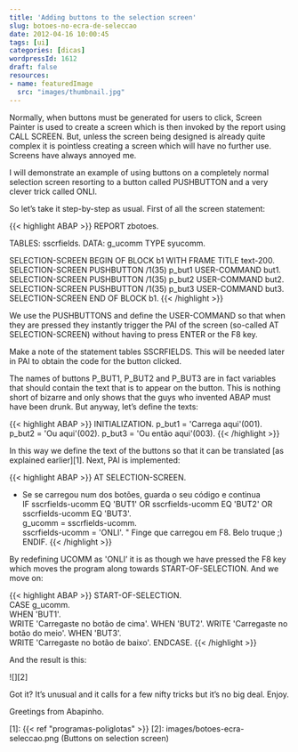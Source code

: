 ```yaml
---
title: 'Adding buttons to the selection screen'
slug: botoes-no-ecra-de-seleccao
date: 2012-04-16 10:00:45
tags: [ui]
categories: [dicas]
wordpressId: 1612
draft: false
resources:
- name: featuredImage
  src: "images/thumbnail.jpg"
---
```

Normally, when buttons must be generated for users to click, Screen Painter is used to create a screen which is then invoked by the report using CALL SCREEN. But, unless the screen being designed is already quite complex it is pointless creating a screen which will have no further use. Screens have always annoyed me.

I will demonstrate an example of using buttons on a completely normal selection screen resorting to a button called PUSHBUTTON and a very clever trick called ONLI.

<!--more-->

So let’s take it step-by-step as usual. First of all the screen statement:


{{< highlight ABAP >}}
REPORT zbotoes.

TABLES: sscrfields.
DATA: g_ucomm TYPE syucomm.

SELECTION-SCREEN BEGIN OF BLOCK b1 WITH FRAME TITLE text-200.
SELECTION-SCREEN PUSHBUTTON /1(35) p_but1 USER-COMMAND but1.
SELECTION-SCREEN PUSHBUTTON /1(35) p_but2 USER-COMMAND but2.
SELECTION-SCREEN PUSHBUTTON /1(35) p_but3 USER-COMMAND but3.
SELECTION-SCREEN END OF BLOCK b1.
{{< /highlight >}}

We use the PUSHBUTTONS and define the USER-COMMAND so that when they are pressed they instantly trigger the PAI of the screen (so-called AT SELECTION-SCREEN) without having to press ENTER or the F8 key.

Make a note of the statement tables SSCRFIELDS. This will be needed later in PAI to obtain the code for the button clicked.

The names of buttons P_BUT1, P_BUT2 and P_BUT3 are in fact variables that should contain the text that is to appear on the button. This is nothing short of bizarre and only shows that the guys who invented ABAP must have been drunk. But anyway, let’s define the texts:


{{< highlight ABAP >}}
INITIALIZATION.
  p_but1 = 'Carrega aqui'(001).
  p_but2 = 'Ou aqui'(002).
  p_but3 = 'Ou então aqui'(003).
{{< /highlight >}}

In this way we define the text of the buttons so that it can be translated [as explained earlier][1]. Next, PAI is implemented:


{{< highlight ABAP >}}
AT SELECTION-SCREEN.
* Se se carregou num dos botões, guarda o seu código e continua  
  IF sscrfields-ucomm EQ 'BUT1' OR 
      sscrfields-ucomm EQ 'BUT2' OR 
      sscrfields-ucomm EQ 'BUT3'.    
    g_ucomm = sscrfields-ucomm.    
    sscrfields-ucomm = 'ONLI'. " Finge que carregou em F8. Belo truque ;)
  ENDIF.
{{< /highlight >}}

By redefining UCOMM as 'ONLI’ it is as though we have pressed the F8 key which moves the program along towards START-OF-SELECTION. And we move on:


{{< highlight ABAP >}}
START-OF-SELECTION.  
  CASE g_ucomm.    
    WHEN 'BUT1'.      
      WRITE 'Carregaste no botão de cima'.
    WHEN 'BUT2'.
      WRITE 'Carregaste no botão do meio'.
    WHEN 'BUT3'.  
      WRITE 'Carregaste no botão de baixo'.
ENDCASE.
{{< /highlight >}}

And the result is this:

![][2]

Got it? It’s unusual and it calls for a few nifty tricks but it’s no big deal. Enjoy.

Greetings from Abapinho.

   [1]: {{< ref "programas-poliglotas" >}}
   [2]: images/botoes-ecra-seleccao.png (Buttons on selection screen)
